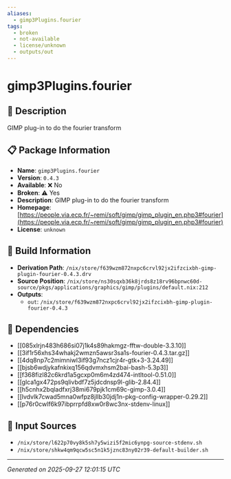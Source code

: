 ```yaml
---
aliases:
  - gimp3Plugins.fourier
tags:
  - broken
  - not-available
  - license/unknown
  - outputs/out
---
```


# gimp3Plugins.fourier

## 📝 Description

GIMP plug-in to do the fourier transform

## 📋 Package Information

- **Name**: `gimp3Plugins.fourier`
- **Version**: `0.4.3`
- **Available**: ❌ No
- **Broken**: ⚠️ Yes
- **Description**: GIMP plug-in to do the fourier transform
- **Homepage**: [https://people.via.ecp.fr/~remi/soft/gimp/gimp_plugin_en.php3#fourier](https://people.via.ecp.fr/~remi/soft/gimp/gimp_plugin_en.php3#fourier)
- **License**: `unknown`

## 🔧 Build Information

- **Derivation Path**: `/nix/store/f639wzm872nxpc6crvl92jx2ifzcixbh-gimp-plugin-fourier-0.4.3.drv`
- **Source Position**: `/nix/store/ns30sqxb36k8jrds8z18rv96bpnwc60d-source/pkgs/applications/graphics/gimp/plugins/default.nix:212`
- **Outputs**:
  - `out`:  `/nix/store/f639wzm872nxpc6crvl92jx2ifzcixbh-gimp-plugin-fourier-0.4.3`

## 🔗 Dependencies

- [[085xlrjn483h686si07j1k4s89hakmgz-fftw-double-3.3.10]]
- [[3if1r56xhs34whakj2wmzn5awsr3sa1s-fourier-0.4.3.tar.gz]]
- [[4dq8np7c2mimniwl3if93g7ncz1cjr4r-gtk+3-3.24.49]]
- [[bjsb6wdjykafnkixq156qdvmxhsm2bai-bash-5.3p3]]
- [[f368fizl82c6krd1a5gcxp0m6m4zd474-intltool-0.51.0]]
- [[glca1gx472ps9qlivbdf7z5jdcdnsp9l-glib-2.84.4]]
- [[h5cnhx2bqladfxrj38mi679pjk1cm69c-gimp-3.0.4]]
- [[lvdvlk7cwad5mna0wfpz8jllb30jdj1n-pkg-config-wrapper-0.29.2]]
- [[p76r0cwlf6k97ibprrpfd8xw0r8wc3nx-stdenv-linux]]

## 📁 Input Sources

- `/nix/store/l622p70vy8k5sh7y5wizi5f2mic6ynpg-source-stdenv.sh`
- `/nix/store/shkw4qm9qcw5sc5n1k5jznc83ny02r39-default-builder.sh`

---
*Generated on 2025-09-27 12:01:15 UTC*
